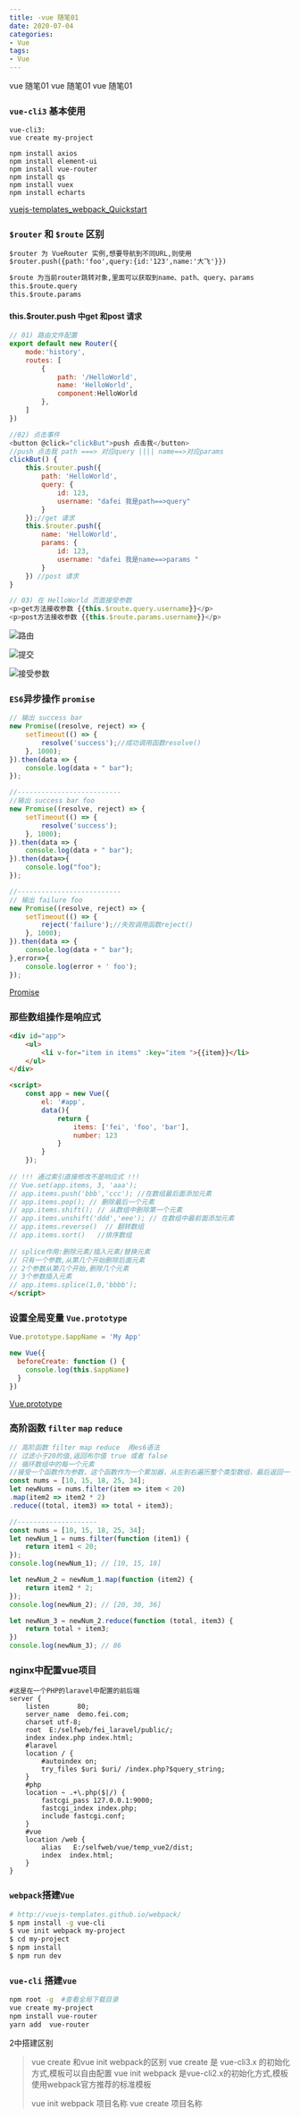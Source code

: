 ```yaml
---
title: -vue 随笔01
date: 2020-07-04
categories: 
- Vue
tags:
- Vue
---
```

vue 随笔01
vue 随笔01
vue 随笔01

<!-- more -->

### `vue-cli3` 基本使用

```shell
vue-cli3:
vue create my-project

npm install axios
npm install element-ui
npm install vue-router
npm install qs
npm install vuex
npm install echarts

```

[vuejs-templates_webpack_Quickstart](http://vuejs-templates.github.io/webpack/)

### `$router` 和 `$route` 区别

```html
$router 为 VueRouter 实例,想要导航到不同URL,则使用
$router.push({path:'foo',query:{id:'123',name:'大飞'}})

$route 为当前router跳转对象,里面可以获取到name、path、query、params
this.$route.query
this.$route.params
```

#### this.$router.push 中get 和post 请求

```javascript
// 01) 路由文件配置
export default new Router({
    mode:'history',
    routes: [
        {
            path: '/HelloWorld',
            name: 'HelloWorld',
            component:HelloWorld
        },
    ]
})

//02) 点击事件
<button @click="clickBut">push 点击我</button>
//push 点击我 path ===> 对应query |||| name==>对应params
clickBut() {
    this.$router.push({
        path: 'HelloWorld',
        query: {
            id: 123,
            username: "dafei 我是path==>query" 
        }
    });//get 请求
    this.$router.push({
        name: 'HelloWorld',
        params: {
            id: 123,
            username: "dafei 我是name==>params "
        }
    }) //post 请求
}

// 03) 在 HelloWorld 页面接受参数
<p>get方法接收参数 {{this.$route.query.username}}</p>
<p>post方法接收参数 {{this.$route.params.username}}</p>
```

![路由](/img/vue/router_route/route_01.png "路由")

![提交](/img/vue/router_route/route_02.png "提交")

![接受参数](/img/vue/router_route/route_03.png "接受参数")

### `ES6`异步操作 `promise`

```javascript
// 输出 success bar
new Promise((resolve, reject) => {
    setTimeout(() => {
        resolve('success');//成功调用函数resolve()
    }, 1000);
}).then(data => {
    console.log(data + " bar");
});

//--------------------------
//输出 success bar foo
new Promise((resolve, reject) => {
    setTimeout(() => {
        resolve('success');
    }, 1000);
}).then(data => {
    console.log(data + " bar");
}).then(data=>{
    console.log("foo");
});

//--------------------------
// 输出 failure foo
new Promise((resolve, reject) => {
    setTimeout(() => {
        reject('failure');//失败调用函数reject()
    }, 1000);
}).then(data => {
    console.log(data + " bar");
},error=>{
    console.log(error + ' foo');
});
```

 [Promise](https://developer.mozilla.org/zh-CN/docs/Web/JavaScript/Reference/Global_Objects/Promise "Promise")

### 那些数组操作是响应式

```html
<div id="app">
    <ul>
        <li v-for="item in items" :key="item ">{{item}}</li>
    </ul>
</div>

<script>
    const app = new Vue({
        el: '#app',
        data(){
            return {
                items: ['fei', 'foo', 'bar'],
                number: 123
            }
        }
    });
    
// !!! 通过索引直接修改不是响应式 !!!
// Vue.set(app.items, 3, 'aaa');
// app.items.push('bbb','ccc'); //在数组最后面添加元素
// app.items.pop(); // 删除最后一个元素
// app.items.shift(); // 从数组中删除第一个元素
// app.items.unshift('ddd','eee'); // 在数组中最前面添加元素
// app.items.reverse()  // 翻转数组
// app.items.sort()   //排序数组
    
// splice作用:删除元素/插入元素/替换元素
// 只有一个参数,从第几个开始删除后面元素
// 2个参数从第几个开始,删除几个元素
// 3个参数插入元素
// app.items.splice(1,0,'bbbb');
</script>
```

### 设置全局变量 `Vue.prototype`

```javascript
Vue.prototype.$appName = 'My App'

new Vue({
  beforeCreate: function () {
    console.log(this.$appName)
  }
})
```

 [Vue.prototype](https://cn.vuejs.org/v2/cookbook/adding-instance-properties.html "Vue.prototype")

### 高阶函数 `filter` `map` `reduce`

```javascript
// 高阶函数 filter map reduce  用es6语法
// 过滤小于20的值,返回布尔值 true 或者 false
// 循环数组中的每一个元素
//接受一个函数作为参数，这个函数作为一个累加器，从左到右遍历整个类型数组，最后返回一个单一的值
const nums = [10, 15, 18, 25, 34];
let newNums = nums.filter(item => item < 20) 
.map(item2 => item2 * 2) 
.reduce((total, item3) => total + item3); 

//--------------------
const nums = [10, 15, 18, 25, 34];
let newNum_1 = nums.filter(function (item1) {
    return item1 < 20;
});
console.log(newNum_1); // [10, 15, 18]

let newNum_2 = newNum_1.map(function (item2) {
    return item2 * 2;
});
console.log(newNum_2); // [20, 30, 36]

let newNum_3 = newNum_2.reduce(function (total, item3) {
    return total + item3;
})
console.log(newNum_3); // 86
```

### nginx中配置vue项目

```nginx
#这是在一个PHP的laravel中配置的前后端
server {
    listen       80;
    server_name  demo.fei.com;
    charset utf-8;
    root  E:/selfweb/fei_laravel/public/;
    index index.php index.html;
    #laravel
    location / {
        #autoindex on;
        try_files $uri $uri/ /index.php?$query_string;
    }
    #php
    location ~ .+\.php($|/) {
        fastcgi_pass 127.0.0.1:9000;
        fastcgi_index index.php;
        include fastcgi.conf;
    }
    #vue
    location /web {
        alias   E:/selfweb/vue/temp_vue2/dist;
        index  index.html;
    }
}
```

### `webpack`搭建`Vue` 

```bash
# http://vuejs-templates.github.io/webpack/
$ npm install -g vue-cli
$ vue init webpack my-project
$ cd my-project
$ npm install
$ npm run dev
```



### `vue-cli` 搭建`vue`

```bash
npm root -g  #查看全局下载目录
vue create my-project
npm install vue-router
yarn add  vue-router
```



2中搭建区别

> vue create 和vue init webpack的区别
> vue create 是 vue-cli3.x 的初始化方式,模板可以自由配置
> vue init webpack 是vue-cli2.x的初始化方式,模板使用webpack官方推荐的标准模板
>
> vue init webpack 项目名称
> vue create 项目名称



























